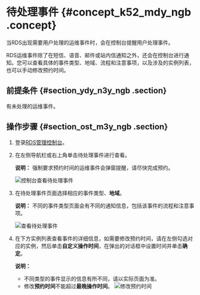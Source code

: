 # 待处理事件 {#concept_k52_mdy_ngb .concept}

当RDS出现需要用户处理的运维事件时，会在控制台提醒用户处理事件。

RDS运维事件除了在短信、语音、邮件或站内信通知之外，还会在控制台进行通知。您可以查看具体的事件类型、地域、流程和注意事项，以及涉及的实例列表，也可以手动修改预约时间。

## 前提条件 {#section_ydy_n3y_ngb .section}

有未处理的运维事件。

## 操作步骤 {#section_ost_m3y_ngb .section}

1.  登录[RDS管理控制台](https://rds.console.aliyun.com/)。
2.  在左侧导航栏或右上角单击待处理事件进行查看。

    **说明：** 强制要求预约时间的运维事件会弹窗提醒，请尽快完成预约。

    ![控制台查看待处理事件](http://static-aliyun-doc.oss-cn-hangzhou.aliyuncs.com/assets/img/117416/154822528737954_zh-CN.png)

3.  在待处理事件页面选择相应的事件类型、**地域**。

    **说明：** 不同的事件类型页面会有不同的通知信息，包括该事件的流程和注意事项。

    ![查看待处理事件](http://static-aliyun-doc.oss-cn-hangzhou.aliyuncs.com/assets/img/117416/154822528737955_zh-CN.png)

4.  在下方实例列表查看事件的详细信息，如需要修改预约时间，请在左侧勾选对应的实例，然后单击**自定义操作时间**，在弹出的对话框中设置时间并单击**确定**。

    **说明：** 

    -   不同类型的事件显示的信息有所不同，请以实际页面为准。
    -   修改**预约时间**不能超过**最晚操作时间**。
    ![修改预约时间](http://static-aliyun-doc.oss-cn-hangzhou.aliyuncs.com/assets/img/117416/154822528737956_zh-CN.png)


